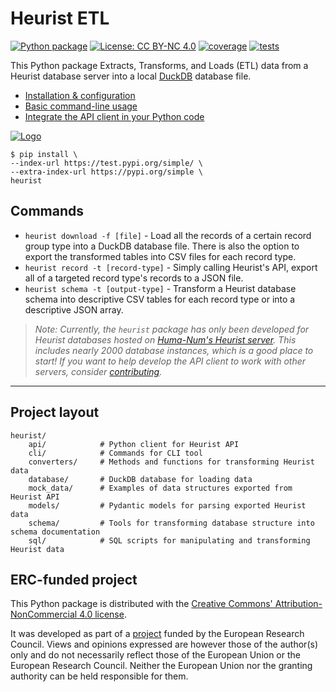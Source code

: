 # Heurist ETL

[![Python package](https://github.com/LostMa-ERC/heurist-etl-pipeline/actions/workflows/python-package.yml/badge.svg)](https://github.com/LostMa-ERC/heurist-etl-pipeline/actions/workflows/python-package.yml) [![License: CC BY-NC 4.0](https://img.shields.io/badge/License-CC_BY--NC_4.0-lightgrey.svg)](https://creativecommons.org/licenses/by-nc/4.0/)
[![coverage](https://github.com/LostMa-ERC/heurist-etl-pipeline/raw/main/docs/assets/coverage-badge.svg)](https://github.com/LostMa-ERC/heurist-etl-pipeline/raw/main/docs/assets/coverage-badge.svg)
[![tests](https://github.com/LostMa-ERC/heurist-etl-pipeline/raw/main/docs/assets/tests-badge.svg)](https://github.com/LostMa-ERC/heurist-etl-pipeline/raw/main/docs/assets/tests-badge.svg)

This Python package Extracts, Transforms, and Loads (ETL) data from a Heurist database server into a local [DuckDB](https://duckdb.org) database file.

- [Installation & configuration](usage/index.md#installation)
- [Basic command-line usage](usage/index.md#usage)
- [Integrate the API client in your Python code](usage/module.md)

[![Logo](https://github.com/LostMa-ERC/heurist-etl-pipeline/raw/main/docs/assets/logo-transparent-1.png)](https://github.com/LostMa-ERC/heurist-etl-pipeline/raw/main/docs/assets/logo-transparent-1.png)

```shell
$ pip install \
--index-url https://test.pypi.org/simple/ \
--extra-index-url https://pypi.org/simple \
heurist
```

## Commands

- `heurist download -f [file]` - Load all the records of a certain record group type into a DuckDB database file. There is also the option to export the transformed tables into CSV files for each record type.
- `heurist record -t [record-type]` - Simply calling Heurist's API, export all of a targeted record type's records to a JSON file.
- `heurist schema -t [output-type]` - Transform a Heurist database schema into descriptive CSV tables for each record type or into a descriptive JSON array.

> _Note: Currently, the _`heurist`_ package has only been developed for Heurist databases hosted on [Huma-Num's Heurist server](https://heurist.huma-num.fr/heurist/startup/). This includes nearly 2000 database instances, which is a good place to start! If you want to help develop the API client to work with other servers, consider [contributing](development/contributing.md)._

---

## Project layout

    heurist/
        api/            # Python client for Heurist API
        cli/            # Commands for CLI tool
        converters/     # Methods and functions for transforming Heurist data
        database/       # DuckDB database for loading data
        mock_data/      # Examples of data structures exported from Heurist API
        models/         # Pydantic models for parsing exported Heurist data
        schema/         # Tools for transforming database structure into schema documentation
        sql/            # SQL scripts for manipulating and transforming Heurist data

## ERC-funded project

This Python package is distributed with the [Creative Commons' Attribution-NonCommercial 4.0 license](https://creativecommons.org/licenses/by-nc/4.0/).

It was developed as part of a [project](https://doi.org/10.3030/101117408) funded by the European Research Council. Views and opinions expressed are however those of the author(s) only and do not necessarily reflect those of the European Union or the European Research Council. Neither the European Union nor the granting authority can be held responsible for them.
